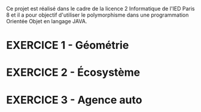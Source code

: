 Ce projet est réalisé dans le cadre de la licence 2 Informatique de l'IED Paris 8 et il a pour objectif d'utiliser le polymorphisme dans une programmation Orientée Objet en langage JAVA.

# EXERCICE 1 - Géométrie

# EXERCICE 2 - Écosystème
 
# EXERCICE 3 - Agence auto
